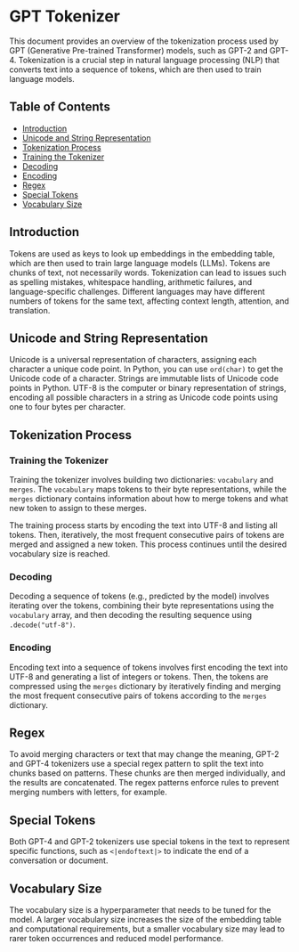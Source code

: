 # GPT Tokenizer

This document provides an overview of the tokenization process used by GPT (Generative Pre-trained Transformer) models, such as GPT-2 and GPT-4. Tokenization is a crucial step in natural language processing (NLP) that converts text into a sequence of tokens, which are then used to train language models.

## Table of Contents

- [Introduction](#introduction)
- [Unicode and String Representation](#unicode-and-string-representation)
- [Tokenization Process](#tokenization-process)
 - [Training the Tokenizer](#training-the-tokenizer)
 - [Decoding](#decoding)
 - [Encoding](#encoding)
- [Regex](#regex)
- [Special Tokens](#special-tokens)
- [Vocabulary Size](#vocabulary-size)

## Introduction

Tokens are used as keys to look up embeddings in the embedding table, which are then used to train large language models (LLMs). Tokens are chunks of text, not necessarily words. Tokenization can lead to issues such as spelling mistakes, whitespace handling, arithmetic failures, and language-specific challenges. Different languages may have different numbers of tokens for the same text, affecting context length, attention, and translation.

## Unicode and String Representation

Unicode is a universal representation of characters, assigning each character a unique code point. In Python, you can use `ord(char)` to get the Unicode code of a character. Strings are immutable lists of Unicode code points in Python. UTF-8 is the computer or binary representation of strings, encoding all possible characters in a string as Unicode code points using one to four bytes per character.

## Tokenization Process

### Training the Tokenizer

Training the tokenizer involves building two dictionaries: `vocabulary` and `merges`. The `vocabulary` maps tokens to their byte representations, while the `merges` dictionary contains information about how to merge tokens and what new token to assign to these merges.

The training process starts by encoding the text into UTF-8 and listing all tokens. Then, iteratively, the most frequent consecutive pairs of tokens are merged and assigned a new token. This process continues until the desired vocabulary size is reached.

### Decoding

Decoding a sequence of tokens (e.g., predicted by the model) involves iterating over the tokens, combining their byte representations using the `vocabulary` array, and then decoding the resulting sequence using `.decode("utf-8")`.

### Encoding

Encoding text into a sequence of tokens involves first encoding the text into UTF-8 and generating a list of integers or tokens. Then, the tokens are compressed using the `merges` dictionary by iteratively finding and merging the most frequent consecutive pairs of tokens according to the `merges` dictionary.

## Regex

To avoid merging characters or text that may change the meaning, GPT-2 and GPT-4 tokenizers use a special regex pattern to split the text into chunks based on patterns. These chunks are then merged individually, and the results are concatenated. The regex patterns enforce rules to prevent merging numbers with letters, for example.

## Special Tokens

Both GPT-4 and GPT-2 tokenizers use special tokens in the text to represent specific functions, such as `<|endoftext|>` to indicate the end of a conversation or document.

## Vocabulary Size

The vocabulary size is a hyperparameter that needs to be tuned for the model. A larger vocabulary size increases the size of the embedding table and computational requirements, but a smaller vocabulary size may lead to rarer token occurrences and reduced model performance.
